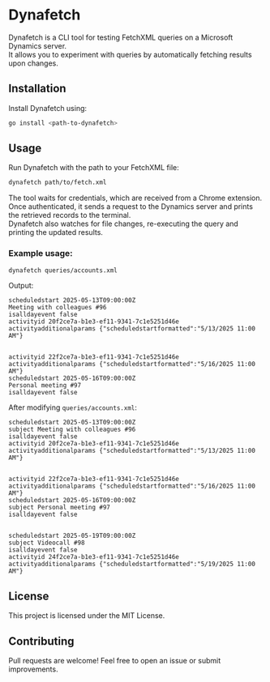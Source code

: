 # Dynafetch

Dynafetch is a CLI tool for testing FetchXML queries on a Microsoft Dynamics server.  
It allows you to experiment with queries by automatically fetching results upon changes.

## Installation

Install Dynafetch using:

```sh
go install <path-to-dynafetch>
```

## Usage

Run Dynafetch with the path to your FetchXML file:

```sh
dynafetch path/to/fetch.xml
```

The tool waits for credentials, which are received from a Chrome extension.  
Once authenticated, it sends a request to the Dynamics server and prints the retrieved records to the terminal.  
Dynafetch also watches for file changes, re-executing the query and printing the updated results.

### Example usage:

```sh
dynafetch queries/accounts.xml
```

Output:

```
scheduledstart 2025-05-13T09:00:00Z
Meeting with colleagues #96
isalldayevent false
activityid 20f2ce7a-b1e3-ef11-9341-7c1e5251d46e
activityadditionalparams {"scheduledstartformatted":"5/13/2025 11:00 AM"}


activityid 22f2ce7a-b1e3-ef11-9341-7c1e5251d46e
activityadditionalparams {"scheduledstartformatted":"5/16/2025 11:00 AM"}
scheduledstart 2025-05-16T09:00:00Z
Personal meeting #97
isalldayevent false
```

After modifying `queries/accounts.xml`:

```
scheduledstart 2025-05-13T09:00:00Z
subject Meeting with colleagues #96
isalldayevent false
activityid 20f2ce7a-b1e3-ef11-9341-7c1e5251d46e
activityadditionalparams {"scheduledstartformatted":"5/13/2025 11:00 AM"}


activityid 22f2ce7a-b1e3-ef11-9341-7c1e5251d46e
activityadditionalparams {"scheduledstartformatted":"5/16/2025 11:00 AM"}
scheduledstart 2025-05-16T09:00:00Z
subject Personal meeting #97
isalldayevent false


scheduledstart 2025-05-19T09:00:00Z
subject Videocall #98
isalldayevent false
activityid 24f2ce7a-b1e3-ef11-9341-7c1e5251d46e
activityadditionalparams {"scheduledstartformatted":"5/19/2025 11:00 AM"}
```

## License

This project is licensed under the MIT License.

## Contributing

Pull requests are welcome! Feel free to open an issue or submit improvements.
